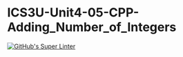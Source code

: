 # ICS3U-Unit4-05-CPP-Adding_Number_of_Integers

[![GitHub's Super Linter](https://github.com/Rodas-Nega1/ICS3U-Unit4-05-CPP-Adding_Number_of_Integers/workflows/GitHub's%20Super%20Linter/badge.svg)](https://github.com/Rodas-Nega1/ICS3U-Unit4-05-CPP-Adding_Number_of_Integers/actions)
